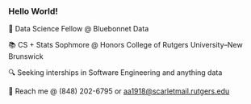 ### Hello World!
<p>📘 Data Science Fellow @ Bluebonnet Data</p>
<p>📚 CS + Stats Sophmore @ Honors College of Rutgers University–New Brunswick</p>

🔍 Seeking interships in Software Engineering and anything data

📧 Reach me @ (848) 202-6795 or aa1918@scarletmail.rutgers.edu
